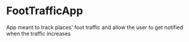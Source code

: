 # FootTrafficApp
App meant to track places' foot traffic and allow the user to get notified when the traffic increases
